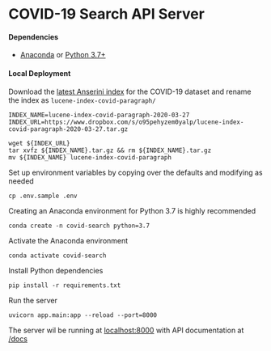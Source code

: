# COVID-19 Search API Server

#### Dependencies
- [Anaconda](https://docs.anaconda.com/anaconda/install/) or [Python 3.7+](https://www.python.org/downloads/)

#### Local Deployment

Download the [latest Anserini index](https://github.com/castorini/anserini/blob/master/docs/experiments-covid.md)
for the COVID-19 dataset and rename the index as `lucene-index-covid-paragraph/`

```
INDEX_NAME=lucene-index-covid-paragraph-2020-03-27
INDEX_URL=https://www.dropbox.com/s/o95pehyzem0yalp/lucene-index-covid-paragraph-2020-03-27.tar.gz

wget ${INDEX_URL}
tar xvfz ${INDEX_NAME}.tar.gz && rm ${INDEX_NAME}.tar.gz
mv ${INDEX_NAME} lucene-index-covid-paragraph
```

Set up environment variables by copying over the defaults and modifying as needed

```
cp .env.sample .env
```

Creating an Anaconda environment for Python 3.7 is highly recommended

```
conda create -n covid-search python=3.7
```

Activate the Anaconda environment
```
conda activate covid-search
```

Install Python dependencies

```
pip install -r requirements.txt
```

Run the server

```
uvicorn app.main:app --reload --port=8000
```

The server wil be running at [localhost:8000](http://localhost:8000) with API documentation at [/docs](http://localhost:8000/docs)
